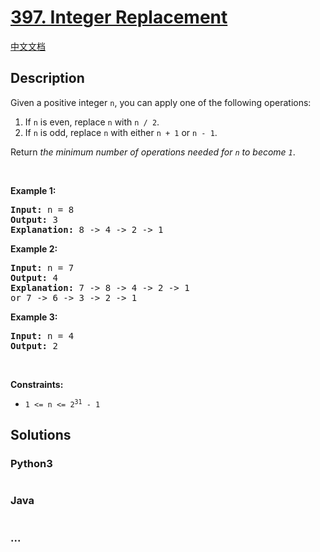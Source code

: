 # [397. Integer Replacement](https://leetcode.com/problems/integer-replacement)

[中文文档](/solution/0300-0399/0397.Integer%20Replacement/README.md)

## Description

<p>Given a positive integer <code>n</code>,&nbsp;you can apply one of the following&nbsp;operations:</p>

<ol>
	<li>If <code>n</code> is even, replace <code>n</code> with <code>n / 2</code>.</li>
	<li>If <code>n</code> is odd, replace <code>n</code> with either <code>n + 1</code> or <code>n - 1</code>.</li>
</ol>

<p>Return <em>the minimum number of operations needed for <code>n</code> to become <code>1</code></em>.</p>

<p>&nbsp;</p>
<p><strong>Example 1:</strong></p>

<pre>
<strong>Input:</strong> n = 8
<strong>Output:</strong> 3
<strong>Explanation:</strong> 8 -&gt; 4 -&gt; 2 -&gt; 1
</pre>

<p><strong>Example 2:</strong></p>

<pre>
<strong>Input:</strong> n = 7
<strong>Output:</strong> 4
<strong>Explanation: </strong>7 -&gt; 8 -&gt; 4 -&gt; 2 -&gt; 1
or 7 -&gt; 6 -&gt; 3 -&gt; 2 -&gt; 1
</pre>

<p><strong>Example 3:</strong></p>

<pre>
<strong>Input:</strong> n = 4
<strong>Output:</strong> 2
</pre>

<p>&nbsp;</p>
<p><strong>Constraints:</strong></p>

<ul>
	<li><code>1 &lt;= n &lt;= 2<sup>31</sup> - 1</code></li>
</ul>


## Solutions

<!-- tabs:start -->

### **Python3**

```python

```

### **Java**

```java

```

### **...**

```

```

<!-- tabs:end -->
